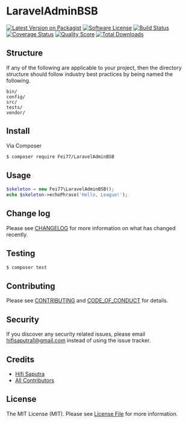 # LaravelAdminBSB

[![Latest Version on Packagist][ico-version]][link-packagist]
[![Software License][ico-license]](LICENSE.md)
[![Build Status][ico-travis]][link-travis]
[![Coverage Status][ico-scrutinizer]][link-scrutinizer]
[![Quality Score][ico-code-quality]][link-code-quality]
[![Total Downloads][ico-downloads]][link-downloads]

## Structure

If any of the following are applicable to your project, then the directory structure should follow industry best practices by being named the following.

```
bin/        
config/
src/
tests/
vendor/
```


## Install

Via Composer

``` bash
$ composer require Fei77/LaravelAdminBSB
```

## Usage

``` php
$skeleton = new Fei77\LaravelAdminBSB();
echo $skeleton->echoPhrase('Hello, League!');
```

## Change log

Please see [CHANGELOG](CHANGELOG.md) for more information on what has changed recently.

## Testing

``` bash
$ composer test
```

## Contributing

Please see [CONTRIBUTING](CONTRIBUTING.md) and [CODE_OF_CONDUCT](CODE_OF_CONDUCT.md) for details.

## Security

If you discover any security related issues, please email hifisaputra1@gmail.com instead of using the issue tracker.

## Credits

- [Hifi Saputra][link-author]
- [All Contributors][link-contributors]

## License

The MIT License (MIT). Please see [License File](LICENSE.md) for more information.

[ico-version]: https://img.shields.io/packagist/v/Fei77/LaravelAdminBSB.svg?style=flat-square
[ico-license]: https://img.shields.io/badge/license-MIT-brightgreen.svg?style=flat-square
[ico-travis]: https://img.shields.io/travis/Fei77/LaravelAdminBSB/master.svg?style=flat-square
[ico-scrutinizer]: https://img.shields.io/scrutinizer/coverage/g/Fei77/LaravelAdminBSB.svg?style=flat-square
[ico-code-quality]: https://img.shields.io/scrutinizer/g/Fei77/LaravelAdminBSB.svg?style=flat-square
[ico-downloads]: https://img.shields.io/packagist/dt/Fei77/LaravelAdminBSB.svg?style=flat-square

[link-packagist]: https://packagist.org/packages/Fei77/LaravelAdminBSB
[link-travis]: https://travis-ci.org/Fei77/LaravelAdminBSB
[link-scrutinizer]: https://scrutinizer-ci.com/g/Fei77/LaravelAdminBSB/code-structure
[link-code-quality]: https://scrutinizer-ci.com/g/Fei77/LaravelAdminBSB
[link-downloads]: https://packagist.org/packages/Fei77/LaravelAdminBSB
[link-author]: https://github.com/Fei77
[link-contributors]: ../../contributors
